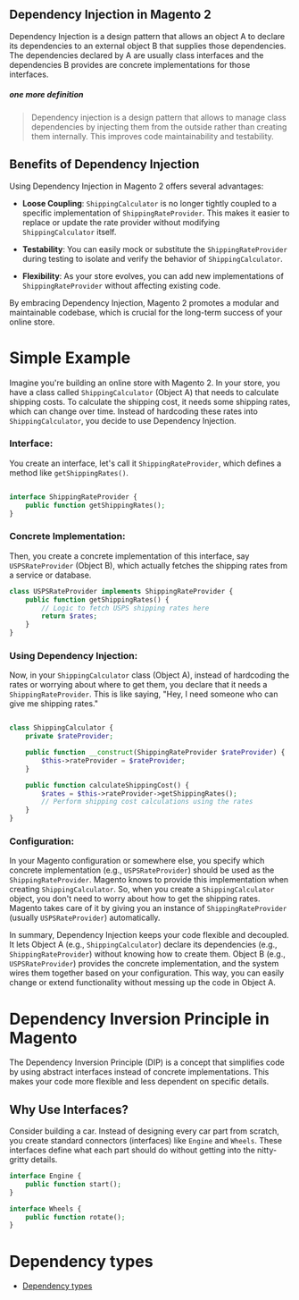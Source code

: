 ## Dependency Injection in Magento 2


Dependency Injection is a design pattern that allows an object A to declare its dependencies to an external object B that supplies those dependencies. The dependencies declared by A are usually class interfaces and the dependencies B provides are concrete implementations for those interfaces.

##### one more definition
> Dependency injection is a design pattern that allows to manage class dependencies by injecting them from the outside rather than creating them internally. This improves code maintainability and testability.


## Benefits of Dependency Injection

Using Dependency Injection in Magento 2 offers several advantages:

- **Loose Coupling**: `ShippingCalculator` is no longer tightly coupled to a specific implementation of `ShippingRateProvider`. This makes it easier to replace or update the rate provider without modifying `ShippingCalculator` itself.

- **Testability**: You can easily mock or substitute the `ShippingRateProvider` during testing to isolate and verify the behavior of `ShippingCalculator`.

- **Flexibility**: As your store evolves, you can add new implementations of `ShippingRateProvider` without affecting existing code.

By embracing Dependency Injection, Magento 2 promotes a modular and maintainable codebase, which is crucial for the long-term success of your online store.


# Simple Example

Imagine you're building an online store with Magento 2. In your store, you have a class called `ShippingCalculator` (Object A) that needs to calculate shipping costs. To calculate the shipping cost, it needs some shipping rates, which can change over time. Instead of hardcoding these rates into `ShippingCalculator`, you decide to use Dependency Injection.


### Interface:
You create an interface, let's call it `ShippingRateProvider`, which defines a method like `getShippingRates()`.

```php

interface ShippingRateProvider {
    public function getShippingRates();
}
```


### Concrete Implementation:

Then, you create a concrete implementation of this interface, say `USPSRateProvider` (Object B), which actually fetches the shipping rates from a service or database.


```php
class USPSRateProvider implements ShippingRateProvider {
    public function getShippingRates() {
        // Logic to fetch USPS shipping rates here
        return $rates;
    }
}
```


### Using Dependency Injection:

Now, in your `ShippingCalculator` class (Object A), instead of hardcoding the rates or worrying about where to get them, you declare that it needs a `ShippingRateProvider`. This is like saying, "Hey, I need someone who can give me shipping rates."

```php

class ShippingCalculator {
    private $rateProvider;

    public function __construct(ShippingRateProvider $rateProvider) {
        $this->rateProvider = $rateProvider;
    }

    public function calculateShippingCost() {
        $rates = $this->rateProvider->getShippingRates();
        // Perform shipping cost calculations using the rates
    }
}
```


### Configuration:

In your Magento configuration or somewhere else, you specify which concrete implementation (e.g., `USPSRateProvider`) should be used as the `ShippingRateProvider`. Magento knows to provide this implementation when creating `ShippingCalculator`.
So, when you create a `ShippingCalculator` object, you don't need to worry about how to get the shipping rates. Magento takes care of it by giving you an instance of `ShippingRateProvider` (usually `USPSRateProvider`) automatically.

In summary, Dependency Injection keeps your code flexible and decoupled. It lets Object A (e.g., `ShippingCalculator`) declare its dependencies (e.g., `ShippingRateProvider`) without knowing how to create them. Object B (e.g., `USPSRateProvider`) provides the concrete implementation, and the system wires them together based on your configuration. This way, you can easily change or extend functionality without messing up the code in Object A.




# Dependency Inversion Principle in Magento

The Dependency Inversion Principle (DIP) is a concept that simplifies code by using abstract interfaces instead of concrete implementations. This makes your code more flexible and less dependent on specific details.

## Why Use Interfaces?

Consider building a car. Instead of designing every car part from scratch, you create standard connectors (interfaces) like `Engine` and `Wheels`. These interfaces define what each part should do without getting into the nitty-gritty details.

```php
interface Engine {
    public function start();
}

interface Wheels {
    public function rotate();
}
```

# Dependency types

- [Dependency types](/Injectable_non-Injectable.md)